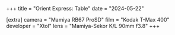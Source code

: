 +++
title =  "Orient Express: Table"
date =  "2024-05-22"

[extra]
camera = "Mamiya RB67 ProSD"
film =  "Kodak T-Max 400"
developer =  "Xtol"
lens = "Mamiya-Sekor K/L 90mm f3.8"
+++
